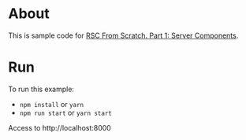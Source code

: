 # About

This is sample code for [RSC From Scratch. Part 1: Server Components](https://github.com/reactwg/server-components/discussions/5).

# Run

To run this example:

- `npm install` or `yarn`
- `npm run start` or `yarn start`

Access to http://localhost:8000

